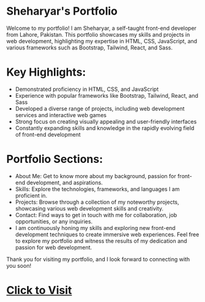 # Sheharyar's Portfolio
Welcome to my portfolio! I am Sheharyar, a self-taught front-end developer from Lahore, Pakistan. This portfolio showcases my skills and projects in web development, highlighting my expertise in HTML, CSS, JavaScript, and various frameworks such as Bootstrap, Tailwind, React, and Sass.

# Key Highlights:
- Demonstrated proficiency in HTML, CSS, and JavaScript
- Experience with popular frameworks like Bootstrap, Tailwind, React, and Sass
- Developed a diverse range of projects, including web development services and interactive web games
- Strong focus on creating visually appealing and user-friendly interfaces
- Constantly expanding skills and knowledge in the rapidly evolving field of front-end development

# Portfolio Sections:
- About Me: Get to know more about my background, passion for front-end development, and aspirations.
- Skills: Explore the technologies, frameworks, and languages I am proficient in.
- Projects: Browse through a collection of my noteworthy projects, showcasing various web development skills and creativity.
- Contact: Find ways to get in touch with me for collaboration, job opportunities, or any inquiries.
- I am continuously honing my skills and exploring new front-end development techniques to create immersive web experiences. Feel free to explore my portfolio and witness the results of my dedication and passion for web development.

 Thank you for visiting my portfolio, and I look forward to connecting with you soon!

# [Click to Visit](https://sheharyar0503.github.io/portfolio/index.html)
